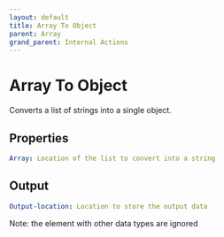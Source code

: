 ```yaml
---
layout: default
title: Array To Object
parent: Array
grand_parent: Internal Actions
---
```

# Array To Object
Converts a list of strings into a single object.

## Properties
```yaml
Array: Location of the list to convert into a string
```

## Output
```yaml
Output-location: Location to store the output data
```

Note: the element with other data types are ignored
